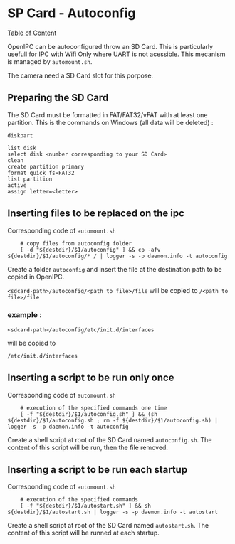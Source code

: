 # SP Card - Autoconfig
[Table of Content](../index.md)

OpenIPC can be autoconfigured throw an SD Card. This is particularly usefull for IPC with Wifi Only where UART is not acessible.
This mecanism is managed by ```automount.sh```.

The camera need a SD Card slot for this porpose.

## Preparing the SD Card

The SD Card must be formatted in FAT/FAT32/vFAT with at least one partition.
This is the commands on Windows (all data will be deleted) :

```
diskpart

list disk
select disk <number corresponding to your SD Card>
clean
create partition primary
format quick fs=FAT32
list partition
active
assign letter=<letter>
```

## Inserting files to be replaced on the ipc

Corresponding code of ```automount.sh```
```
    # copy files from autoconfig folder
    [ -d "${destdir}/$1/autoconfig" ] && cp -afv ${destdir}/$1/autoconfig/* / | logger -s -p daemon.info -t autoconfig
```
Create a folder ```autoconfig``` and insert the file at the destination path to be copied in OpenIPC.

```<sdcard-path>/autoconfig/<path to file>/file``` will be copied to ```/<path to file>/file```

### example :
```
<sdcard-path>/autoconfig/etc/init.d/interfaces
```
will be copied to
```
/etc/init.d/interfaces
```

## Inserting a script to be run only once

Corresponding code of ```automount.sh```
```
    # execution of the specified commands one time
    [ -f "${destdir}/$1/autoconfig.sh" ] && (sh ${destdir}/$1/autoconfig.sh ; rm -f ${destdir}/$1/autoconfig.sh) | logger -s -p daemon.info -t autoconfig
```
Create a shell script at root of the SD Card named ```autoconfig.sh```.
The content of this script will be run, then the file removed.

## Inserting a script to be run each startup
Corresponding code of ```automount.sh```
```
    # execution of the specified commands
    [ -f "${destdir}/$1/autostart.sh" ] && sh ${destdir}/$1/autostart.sh | logger -s -p daemon.info -t autostart
```
Create a shell script at root of the SD Card named ```autostart.sh```.
The content of this script will be runned at each startup.


